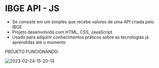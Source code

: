 # IBGE API - JS

<ul>
  <li>Se consiste em um simples que recebe valores de uma API criada pelo IBGE</li>
  <li>Projeto desenvolvido com HTML, CSS, JavaScript</li>
  <li>Usado para adquirir conhecimentos práticos sobre as tecnologias já aprendidas até o momento</li>
</ul>

PROJETO FUNCIONANDO: 

![2023-02-24-15-20-14](https://user-images.githubusercontent.com/96451066/221263090-98e79945-bd48-4c7d-b67f-c619d6ee86c6.gif)
